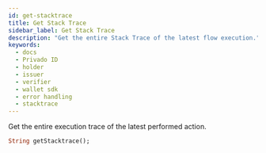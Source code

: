 ```yaml
---
id: get-stacktrace
title: Get Stack Trace
sidebar_label: Get Stack Trace
description: "Get the entire Stack Trace of the latest flow execution."
keywords:
  - docs
  - Privado ID
  - holder
  - issuer
  - verifier
  - wallet sdk
  - error handling
  - stacktrace
---
```


Get the entire execution trace of the latest performed action.

```dart
String getStacktrace();
```
